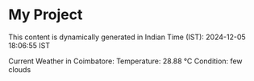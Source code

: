 # My Project

This content is dynamically generated in Indian Time (IST): 2024-12-05 18:06:55 IST


Current Weather in Coimbatore:
Temperature: 28.88 °C
Condition: few clouds
